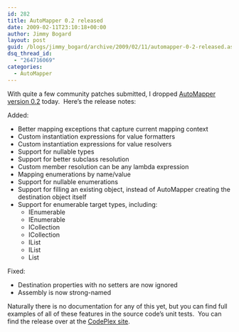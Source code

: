 ```yaml
---
id: 282
title: AutoMapper 0.2 released
date: 2009-02-11T23:10:18+00:00
author: Jimmy Bogard
layout: post
guid: /blogs/jimmy_bogard/archive/2009/02/11/automapper-0-2-released.aspx
dsq_thread_id:
  - "264716069"
categories:
  - AutoMapper
---
```

With quite a few community patches submitted, I dropped [AutoMapper](http://www.codeplex.com/AutoMapper) [version 0.2](http://www.codeplex.com/AutoMapper/Release/ProjectReleases.aspx?ReleaseId=23119) today.&#160; Here’s the release notes:

Added:

  * Better mapping exceptions that capture current mapping context 
  * Custom instantiation expressions for value formatters 
  * Custom instantiation expressions for value resolvers 
  * Support for nullable types 
  * Support for better subclass resolution 
  * Custom member resolution can be any lambda expression 
  * Mapping enumerations by name/value 
  * Support for nullable enumerations 
  * Support for filling an existing object, instead of AutoMapper creating the destination object itself 
  * Support for enumerable target types, including: 
      * IEnumerable 
      * IEnumerable<T> 
      * ICollection 
      * ICollection<T> 
      * IList 
      * IList<T> 
      * List<T>

Fixed:

  * Destination properties with no setters are now ignored 
  * Assembly is now strong-named 

Naturally there is no documentation for any of this yet, but you can find full examples of all of these features in the source code’s unit tests.&#160; You can find the release over at the [CodePlex site](http://www.codeplex.com/AutoMapper/Release/ProjectReleases.aspx?ReleaseId=23119).